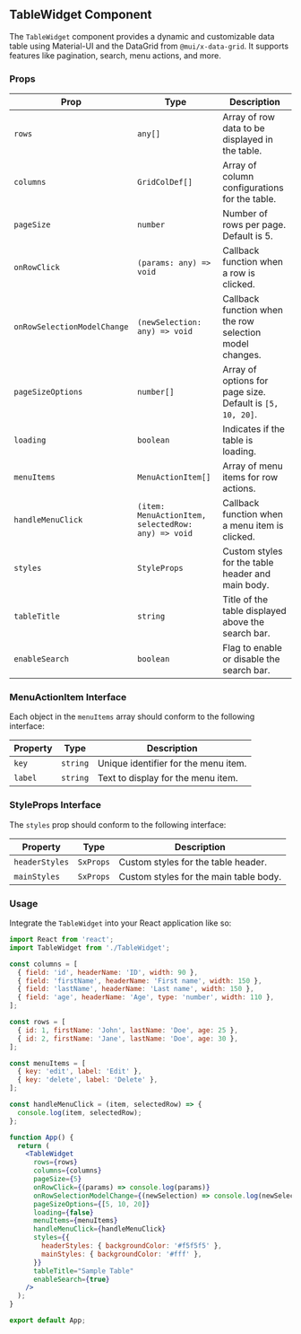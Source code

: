 ## TableWidget Component

The `TableWidget` component provides a dynamic and customizable data table using Material-UI and the DataGrid from `@mui/x-data-grid`. It supports features like pagination, search, menu actions, and more.

### Props

| Prop                        | Type                                               | Description                                               |
| --------------------------- | -------------------------------------------------- | --------------------------------------------------------- |
| `rows`                      | `any[]`                                            | Array of row data to be displayed in the table.           |
| `columns`                   | `GridColDef[]`                                     | Array of column configurations for the table.             |
| `pageSize`                  | `number`                                           | Number of rows per page. Default is 5.                    |
| `onRowClick`                | `(params: any) => void`                            | Callback function when a row is clicked.                  |
| `onRowSelectionModelChange` | `(newSelection: any) => void`                      | Callback function when the row selection model changes.   |
| `pageSizeOptions`           | `number[]`                                         | Array of options for page size. Default is `[5, 10, 20]`. |
| `loading`                   | `boolean`                                          | Indicates if the table is loading.                        |
| `menuItems`                 | `MenuActionItem[]`                                 | Array of menu items for row actions.                      |
| `handleMenuClick`           | `(item: MenuActionItem, selectedRow: any) => void` | Callback function when a menu item is clicked.            |
| `styles`                    | `StyleProps`                                       | Custom styles for the table header and main body.         |
| `tableTitle`                | `string`                                           | Title of the table displayed above the search bar.        |
| `enableSearch`              | `boolean`                                          | Flag to enable or disable the search bar.                 |

### MenuActionItem Interface

Each object in the `menuItems` array should conform to the following interface:

| Property | Type     | Description                          |
| -------- | -------- | ------------------------------------ |
| `key`    | `string` | Unique identifier for the menu item. |
| `label`  | `string` | Text to display for the menu item.   |

### StyleProps Interface

The `styles` prop should conform to the following interface:

| Property       | Type      | Description                            |
| -------------- | --------- | -------------------------------------- |
| `headerStyles` | `SxProps` | Custom styles for the table header.    |
| `mainStyles`   | `SxProps` | Custom styles for the main table body. |

### Usage

Integrate the `TableWidget` into your React application like so:

```jsx
import React from 'react';
import TableWidget from './TableWidget';

const columns = [
  { field: 'id', headerName: 'ID', width: 90 },
  { field: 'firstName', headerName: 'First name', width: 150 },
  { field: 'lastName', headerName: 'Last name', width: 150 },
  { field: 'age', headerName: 'Age', type: 'number', width: 110 },
];

const rows = [
  { id: 1, firstName: 'John', lastName: 'Doe', age: 25 },
  { id: 2, firstName: 'Jane', lastName: 'Doe', age: 30 },
];

const menuItems = [
  { key: 'edit', label: 'Edit' },
  { key: 'delete', label: 'Delete' },
];

const handleMenuClick = (item, selectedRow) => {
  console.log(item, selectedRow);
};

function App() {
  return (
    <TableWidget
      rows={rows}
      columns={columns}
      pageSize={5}
      onRowClick={(params) => console.log(params)}
      onRowSelectionModelChange={(newSelection) => console.log(newSelection)}
      pageSizeOptions={[5, 10, 20]}
      loading={false}
      menuItems={menuItems}
      handleMenuClick={handleMenuClick}
      styles={{
        headerStyles: { backgroundColor: '#f5f5f5' },
        mainStyles: { backgroundColor: '#fff' },
      }}
      tableTitle="Sample Table"
      enableSearch={true}
    />
  );
}

export default App;
```
